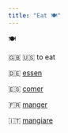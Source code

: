 ```yaml
---
title: "Eat 🍽️"
---
```


🍽️

:gb: :us: to eat

:de: [essen](https://www.collinsdictionary.com/dictionary/english-german/eat)

:es: [comer](https://www.collinsdictionary.com/dictionary/english-spanish/eat)

:fr: [manger](https://www.collinsdictionary.com/dictionary/english-french/eat)	

:it: [mangiare](https://www.collinsdictionary.com/dictionary/english-italian/eat)
